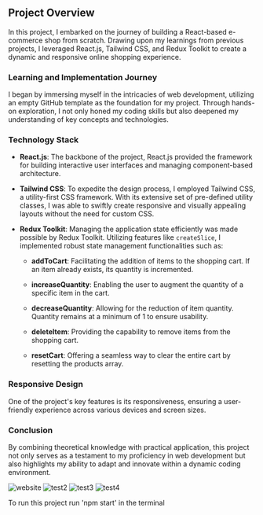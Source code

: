 ## Project Overview

In this project, I embarked on the journey of building a React-based e-commerce shop from scratch. Drawing upon my learnings from previous projects, I leveraged React.js, Tailwind CSS, and Redux Toolkit to create a dynamic and responsive online shopping experience.

### Learning and Implementation Journey

I began by immersing myself in the intricacies of web development, utilizing an empty GitHub template as the foundation for my project. Through hands-on exploration, I not only honed my coding skills but also deepened my understanding of key concepts and technologies.

### Technology Stack

- **React.js**: The backbone of the project, React.js provided the framework for building interactive user interfaces and managing component-based architecture.
  
- **Tailwind CSS**: To expedite the design process, I employed Tailwind CSS, a utility-first CSS framework. With its extensive set of pre-defined utility classes, I was able to swiftly create responsive and visually appealing layouts without the need for custom CSS.

- **Redux Toolkit**: Managing the application state efficiently was made possible by Redux Toolkit. Utilizing features like `createSlice`, I implemented robust state management functionalities such as:

  - **addToCart**: Facilitating the addition of items to the shopping cart. If an item already exists, its quantity is incremented.
  
  - **increaseQuantity**: Enabling the user to augment the quantity of a specific item in the cart.
  
  - **decreaseQuantity**: Allowing for the reduction of item quantity. Quantity remains at a minimum of 1 to ensure usability.
  
  - **deleteItem**: Providing the capability to remove items from the shopping cart.
  
  - **resetCart**: Offering a seamless way to clear the entire cart by resetting the products array.

### Responsive Design

One of the project's key features is its responsiveness, ensuring a user-friendly experience across various devices and screen sizes.

### Conclusion

By combining theoretical knowledge with practical application, this project not only serves as a testament to my proficiency in web development but also highlights my ability to adapt and innovate within a dynamic coding environment.

![website](https://github.com/Zereis/Game-shopping-master/assets/62556785/168dd348-6854-43bb-a762-3f7161070f3e)
![test2](https://github.com/Zereis/Game-shopping-master/assets/62556785/8bc54fb7-a1b2-407a-8faf-af1d00c41e9c)
![test3](https://github.com/Zereis/Game-shopping-master/assets/62556785/e22460a5-6711-4875-bad0-8b2b0f9bcb41)
![test4](https://github.com/Zereis/Game-shopping-master/assets/62556785/6262abc0-8c02-437e-85f7-9e3b027583d8)

To run this project run 'npm start' in the terminal




